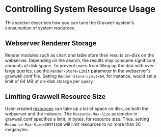 # Controlling System Resource Usage

This section describes how you can tune the Gravwell system's consumption of system resources.

## Webserver Renderer Storage

Render modules such as chart and table store their results on-disk on the webserver. Depending on the search, the results may consume significant amounts of disk space. To prevent users from filling up the disk with over-large queries, use the `Render-Store-Limit` parameter in the webserver's gravwell.conf file. Setting `Render-Store-Limit=64`, for instance, would set a limit of 64 MB of on-disk storage per query.

## Limiting Gravwell Resource Size

User-created [resources](#!resources/resources.md) can take up a lot of space on disk, on both the webserver and the indexers. The `Resource-Max-Size` parameter in gravwell.conf specifies a limit, in bytes, for resource size. Thus, setting `Resource-Max-Size=20971520` will limit resources to no more than 20 megabytes.
